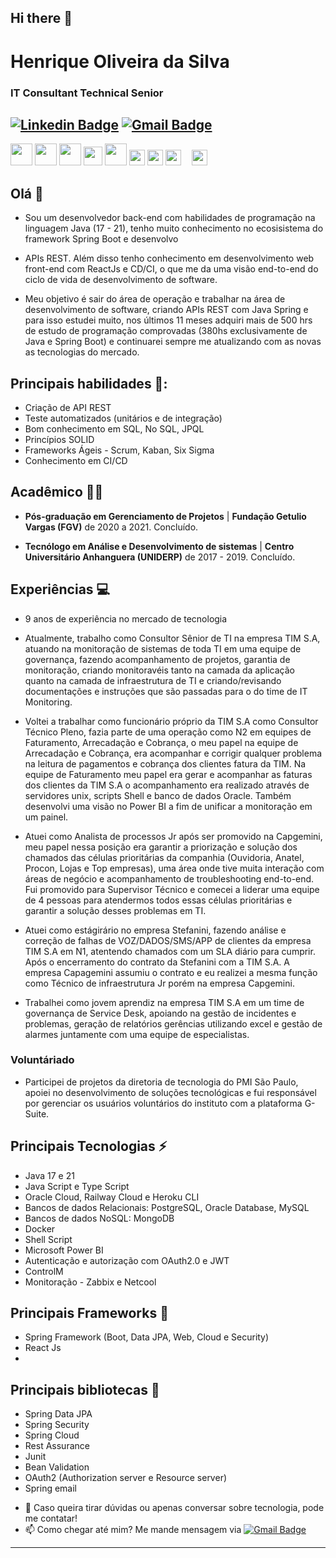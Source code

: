 ## Hi there 👋

<!--**HenriqueSilvaIt/HenriqueSilvaIt** is a ✨ _special_ ✨ repository because its `README.md` (this file) appears on your GitHub profile.

Here are some ideas to get you started:
-->
# Henrique Oliveira da Silva
###  IT Consultant Technical Senior 

[![Linkedin Badge](https://img.shields.io/badge/-HenriqueSilva-blue?style=flat-square&logo=Linkedin&logoColor=white&link=https://www.linkedin.com/in/henriqueoliveirati/)](https://www.linkedin.com/in/henriqueoliveirati/) 
 [![Gmail Badge](https://img.shields.io/badge/-hikysilva2@gmail.com-c14438?style=flat-square&logo=Gmail&logoColor=white&link=mailto:hikysilva2@gmail.com)](mailto:hikysilva2@gmail.com)
---

<span><img height="35px" src="https://cdn.svgporn.com/logos/java.svg"></span>
<span><img height="35px" src="https://cdn.svgporn.com/logos/spring.svg"></span>
<span><img height="35px" src="https://cdn.svgporn.com/logos/postgresql.svg"></span>
<span><img height="30px" src="https://cdn.svgporn.com/logos/mongodb.svg"></span>
<span><img height="35px" src="https://cdn.svgporn.com/logos/javascript.svg"></span>
<span><img height="25px" src="https://cdn.svgporn.com/logos/react.svg"></span>
<span><img height="25px" src="https://cdn.svgporn.com/logos/docker.svg"></span>
<span><img height="25px" src="https://cdn.svgporn.com/logos/git.svg"></span>
<span><img height="10px" src="https://cdn.svgporn.com/logos/oracle.svg"></span>
<span><img height="25px" src="https://cdn.svgporn.com/logos/oauth.svg"></span>

## Olá 👋

* Sou um desenvolvedor back-end com habilidades de programação na linguagem Java (17 - 21), tenho muito conhecimento no ecosisistema do framework Spring Boot e desenvolvo
* APIs REST. Além disso tenho conhecimento em desenvolvimento web front-end com ReactJs e CD/CI, o que me da uma visão end-to-end do ciclo de vida de desenvolvimento de software.

* Meu objetivo é sair do área de operação e trabalhar na área de desenvolvimento de software, criando  APIs REST com Java Spring e para  isso estudei muito, nos últimos 11 meses adquiri mais de 500 hrs de estudo de programação comprovadas (380hs exclusivamente de Java e Spring Boot) e continuarei sempre me atualizando com as novas as tecnologias do mercado.
  

## Principais habilidades 📖:

* Criação de API REST
* Teste automatizados (unitários e de integração)
* Bom conhecimento em SQL, No SQL, JPQL
* Princípios SOLID
* Frameworks Ágeis - Scrum, Kaban, Six Sigma
* Conhecimento em CI/CD 


## Acadêmico 👨‍💻

* **Pós-graduação em Gerenciamento de Projetos** | **Fundação Getulio Vargas (FGV)** de 2020 a 2021. Concluído.

* **Tecnólogo em Análise e Desenvolvimento de sistemas** | **Centro Universitário Anhanguera (UNIDERP)** de 2017 - 2019. Concluído.

## Experiências :computer:

* 9 anos de experiência no mercado de tecnologia

* Atualmente, trabalho como Consultor Sênior de TI na empresa TIM S.A, atuando na monitoração de sistemas de toda TI em uma equipe de governança, fazendo acompanhamento de projetos, garantia de monitoração, criando monitoravéis tanto na camada da aplicação quanto na camada de infraestrutura de TI e criando/revisando documentações e instruções que são passadas para o do time de IT Monitoring.

* Voltei a trabalhar como funcionário próprio da TIM S.A  como Consultor Técnico Pleno, fazia parte de uma operação como N2 em equipes de Faturamento, Arrecadação e Cobrança, o meu papel na equipe de Arrecadação e Cobrança, era acompanhar e corrigir qualquer problema na leitura de pagamentos e cobrança dos clientes fatura da TIM. Na equipe de Faturamento meu papel era gerar e acompanhar as faturas dos clientes  da TIM S.A  o acompanhamento era realizado através de servidores unix, scripts Shell e banco de dados Oracle. Também desenvolvi uma visão no Power BI a fim de unificar a monitoração em um painel.

* Atuei como Analista de processos Jr após ser promovido na Capgemini, meu papel nessa posição era garantir a priorização e solução dos chamados das células prioritárias da companhia (Ouvidoria, Anatel, Procon, Lojas e Top empresas), uma área onde tive muita interação com áreas de negócio e acompanhamento de troubleshooting end-to-end. Fui promovido para Supervisor Técnico e comecei a liderar uma equipe de 4 pessoas para atendermos todos essas células prioritárias e garantir a solução desses problemas em TI.

* Atuei como estágirário no empresa Stefanini, fazendo análise e correção de falhas de VOZ/DADOS/SMS/APP de clientes da empresa TIM S.A  em N1, atentendo chamados com um SLA diário para cumprir.  Após o encerramento do contrato da Stefanini com a TIM S.A. A empresa Capagemini assumiu o contrato e eu realizei a mesma função como Técnico de infraestrutura Jr porém na empresa Capgemini.

* Trabalhei como jovem aprendiz na empresa TIM S.A em um time de governança de Service Desk, apoiando na gestão de incidentes e problemas, geração de relatórios gerências utilizando excel e gestão de alarmes juntamente com uma equipe de especialistas.

### Voluntáriado

* Participei de projetos da diretoria de tecnologia do PMI São Paulo, apoiei no desenvolvimento de soluções tecnológicas e fui responsável por gerenciar os usuários voluntários do instituto com a plataforma G-Suite.

## Principais Tecnologias ⚡

* Java  17 e 21
* Java Script e Type Script
* Oracle Cloud, Railway Cloud e Heroku CLI
* Bancos de dados Relacionais: PostgreSQL, Oracle Database, MySQL
* Bancos de dados NoSQL: MongoDB
* Docker
* Shell Script
* Microsoft Power BI
* Autenticação e autorização com OAuth2.0 e JWT
* ControlM
* Monitoração - Zabbix e Netcool


## Principais Frameworks :hammer: 

* Spring Framework (Boot, Data JPA, Web, Cloud e Security)
* React Js
* 
## Principais bibliotecas :closed_book:

* Spring Data JPA
* Spring Security
* Spring Cloud
* Rest Assurance
* Junit
* Bean Validation
* OAuth2 (Authorization server e Resource server)
* Spring email

- 💬 Caso queira tirar dúvidas ou apenas conversar sobre tecnologia, pode me contatar! 
- 📫 Como chegar até mim? Me mande mensagem via  [![Gmail Badge](https://img.shields.io/badge/-hikysilva2@gmail.com-c14438?style=flat-square&logo=Gmail&logoColor=white&link=mailto:hikysilva2@gmail.com)](mailto:hikysilva2@gmail.com)
---
